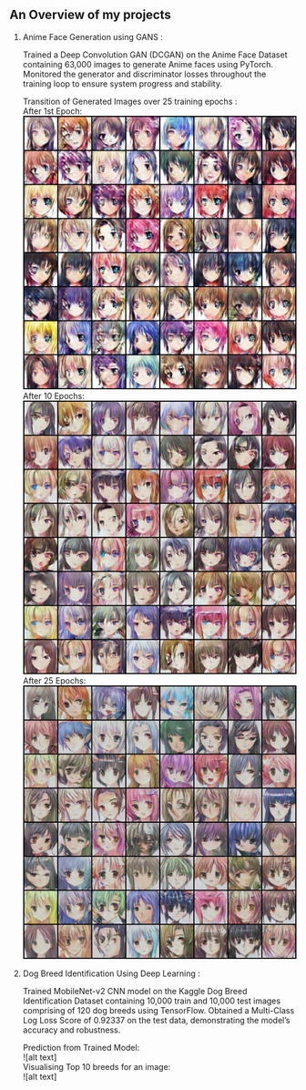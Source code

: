 ## An Overview of my projects

1. Anime Face Generation using GANS :
     
   Trained a Deep Convolution GAN (DCGAN) on the Anime Face Dataset containing 63,000 images to generate Anime faces using PyTorch.
   Monitored the generator and discriminator losses throughout the training loop to ensure system progress and stability.
     
   Transition of Generated Images over 25 training epochs :  
   After 1st Epoch:  
      ![alt text](https://github.com/Sushmit1/Projects/blob/main/Anime%20Face%20Generation%20using%20DCGAN/Generated/generated-image-0001.png)  
   After 10 Epochs:  
      ![alt text](https://github.com/Sushmit1/Projects/blob/main/Anime%20Face%20Generation%20using%20DCGAN/Generated/generated-image-0010.png)  
   After 25 Epochs:  
      ![alt text](https://github.com/Sushmit1/Projects/blob/main/Anime%20Face%20Generation%20using%20DCGAN/Generated/generated-image-0025.png)  

3. Dog Breed Identification Using Deep Learning :  

   Trained MobileNet-v2 CNN model on the Kaggle Dog Breed Identification Dataset containing 10,000 train and 10,000 test images comprising of 120 dog breeds using TensorFlow.
   Obtained a Multi-Class Log Loss Score of 0.92337 on the test data, demonstrating the model’s accuracy and robustness.

   Prediction from Trained Model:  
      ![alt text]  
   Visualising Top 10 breeds for an image:  
      ![alt text]
   

